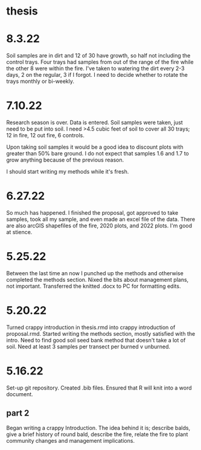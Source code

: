 # thesis

# 8.3.22

Soil samples are in dirt and 12 of 30 have growth, so half not including the control trays. Four trays had samples from out of the range of the fire while the other 8 were within the fire. I've taken to watering the dirt every 2-3 days, 2 on the regular, 3 if I forgot. I need to decide whether to rotate the trays monthly or bi-weekly.

# 7.10.22

Research season is over. Data is entered. Soil samples were taken, just need to be put into soil. I need >4.5 cubic feet of soil to cover all 30 trays; 12 in fire, 12 out fire, 6 controls.

Upon taking soil samples it would be a good idea to discount plots with greater than 50% bare ground. I do not expect that samples 1.6 and 1.7 to grow anything because of the previous reason. 

I should start writing my methods while it's fresh.

# 6.27.22

So much has happened.
I finished the proposal, got approved to take samples, took all my sample, and even made an excel file of the data. There are also arcGIS shapefiles of the fire, 2020 plots, and 2022 plots. 
I'm good at stience. 

# 5.25.22

Between the last time an now I punched up the methods and otherwise completed the methods section. Nixed the bits about management plans, not important. Transferred the knitted .docx to PC for formatting edits.

# 5.20.22

Turned crappy introduction in thesis.rmd into crappy introduction of proposal.rmd. Started writing the methods section, mostly satisfied with the intro. Need to find good soil seed bank method that doesn't take a lot of soil.
Need at least 3 samples per transect per burned v unburned.

# 5.16.22

Set-up git repository. Created .bib files. Ensured that R will knit into a word document.

## part 2

Began writing a crappy Introduction. The idea behind it is; describe balds, give a brief history of round bald, describe the fire, relate the fire to plant community changes and management implications.

